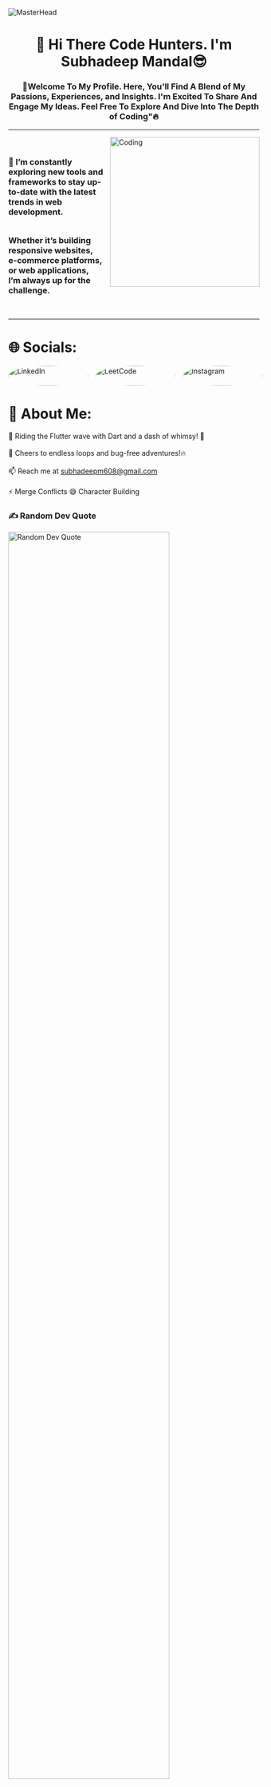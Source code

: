 ![MasterHead](https://user-images.githubusercontent.com/90236635/232446433-d5540fa2-fe28-4bb8-b929-cdb51fe61336.gif)
<h1 align="center">👋 Hi There Code Hunters. I'm Subhadeep Mandal😎 </h1>

<h3 align="center">🚀Welcome To My Profile. Here, You'll Find A Blend of My Passions, Experiences, and Insights. I'm Excited To Share And Engage My Ideas. Feel Free To Explore And Dive Into The Depth of Coding"🔥</h3>

<hr style="border: 0px solid #000;">


<img align="right" alt="Coding" width="300" src="https://camo.githubusercontent.com/15857bd385b12298e036391e6b9644e481eb0903f46311126cb5f571df2b3686/68747470733a2f2f77686f736172676879612e6e65746c6966792e6170702f636f6e74656e742f67697068792e676966">
<br>
<p>
  <h3>
  🔧 I’m constantly exploring new tools and<br>
  frameworks to stay up-to-date with the latest<br>
  trends in web development.<br><br>
  
  Whether it’s building responsive websites,<br>
  e-commerce platforms, or web applications,<br>
  I’m always up for the challenge.
</h3>
</p>
<br>
<hr style="border: 0px solid #000;">

# 🌐 Socials:
<!-- Social Links -->
<div style="display: flex; gap: 15px; align-items: center;">
  <a href="https://www.linkedin.com/in/subhadeep-mandal-a0a7b7315/" target="_blank">
    <img src="https://img.shields.io/badge/LinkedIn-%230077B5.svg?logo=linkedin&logoColor=white" alt="LinkedIn" style="width: 160px; height: 40px; border-radius: 50%;">
  </a>
  <a href="https://leetcode.com/u/SUBHADEEP_MANDAL/" target="_blank">
    <img src="https://cdn.icon-icons.com/icons2/2530/PNG/512/leetcode_button_icon_151892.png" alt="LeetCode" style="width: 160px; height: 40px; border-radius: 50%;">
  </a>
  <a href="https://www.instagram.com/ig_subho_xd/" target="_blank">
    <img src="https://img.shields.io/badge/Instagram-%23E4405F.svg?logo=Instagram&logoColor=white" alt="Instagram" style="width: 160px; height: 40px; border-radius: 50%;">
  </a>
</div>


<!--![](https://github-readme-stats.vercel.app/api/top-langs/?username=adityaprashar01&theme=radical&hide_border=false&include_all_commits=true&count_private=true&layout=compact)
-->

# 💫 About Me:
🌈 Riding the Flutter wave with Dart and a dash of whimsy! 🎨<br><br>🚀 Cheers to endless loops and bug-free adventures!🔥<br><br>📫 Reach me at subhadeepm608@gmail.com<br><br>⚡ Merge Conflicts 😅 Character Building


 


### ✍️ Random Dev Quote
<img align="centre" src="https://quotes-github-readme.vercel.app/api?type=horizontal&theme=radical" alt="Random Dev Quote" style="width: 80%;"/>


